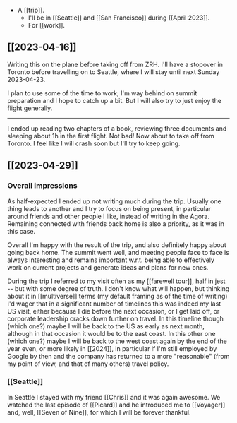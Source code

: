 - A [[trip]].
  - I'll be in [[Seattle]] and [[San Francisco]] during [[April 2023]].
  - For [[work]].

## [[2023-04-16]]

Writing this on the plane before taking off from ZRH. I'll have a stopover in Toronto before travelling on to Seattle, where I will stay until next Sunday 2023-04-23.

I plan to use some of the time to work; I'm way behind on summit preparation and I hope to catch up a bit. But I will also try to just enjoy the flight generally.

<hr />

I ended up reading two chapters of a book, reviewing three documents and sleeping about 1h in the first flight. Not bad! Now about to take off from Toronto. I feel like I will crash soon but I'll try to keep going.

## [[2023-04-29]]

### Overall impressions

As half-expected I ended up not writing much during the trip. Usually one thing leads to another and I try to focus on being present, in particular around friends and other people I like, instead of writing in the Agora. Remaining connected with friends back home is also a priority, as it was in this case.

Overall I'm happy with the result of the trip, and also definitely happy about going back home. The summit went well, and meeting people face to face is always interesting and remains important w.r.t. being able to effectively work on current projects and generate ideas and plans for new ones.

During the trip I referred to my visit often as my [[farewell tour]], half in jest -- but with some degree of truth. I don't know what will happen, but thinking about it in [[multiverse]] terms (my default framing as of the time of writing) I'd wager that in a significant number of timelines this was indeed my last US visit, either because I die before the next occasion, or I get laid off, or corporate leadership cracks down further on travel. In this timeline though (which one?) maybe I will be back to the US as early as next month, although in that occasion it would be to the east coast. In this other one (which one?) maybe I will be back to the west coast again by the end of the year even, or more likely in [[2024]], in particular if I'm still employed by Google by then and the company has returned to a more "reasonable" (from my point of view, and that of many others) travel policy.

### [[Seattle]]

In Seattle I stayed with my friend [[Chris]] and it was again awesome. We watched the last episode of [[Picard]] and he introduced me to [[Voyager]] and, well, [[Seven of Nine]], for which I will be forever thankful.
